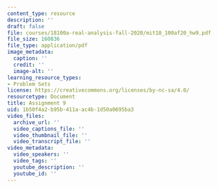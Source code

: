 ```yaml
---
content_type: resource
description: ''
draft: false
file: courses/18100a-real-analysis-fall-2020/mit18_100af20_hw9.pdf
file_size: 160836
file_type: application/pdf
image_metadata:
  caption: ''
  credit: ''
  image-alt: ''
learning_resource_types:
- Problem Sets
license: https://creativecommons.org/licenses/by-nc-sa/4.0/
resourcetype: Document
title: Assignment 9
uid: 1b50f4a2-b95b-411a-ac4b-1d50a0695ba3
video_files:
  archive_url: ''
  video_captions_file: ''
  video_thumbnail_file: ''
  video_transcript_file: ''
video_metadata:
  video_speakers: ''
  video_tags: ''
  youtube_description: ''
  youtube_id: ''
---
```

